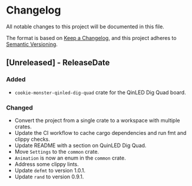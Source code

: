 # Changelog

All notable changes to this project will be documented in this file.

The format is based on [Keep a Changelog](https://keepachangelog.com/en/1.1.0/), and this project adheres to
[Semantic Versioning](https://semver.org/spec/v2.0.0.html).

## [Unreleased] - ReleaseDate

### Added

- `cookie-monster-qinled-dig-quad` crate for the QinLED Dig Quad board.

### Changed

- Convert the project from a single crate to a workspace with multiple crates.
- Update the CI workflow to cache cargo dependencies and run fmt and clippy checks.
- Update README with a section on QuinLED Dig Quad.
- Move `Settings` to the `common` crate.
- `Animation` is now an enum in the `common` crate.
- Address some clippy lints.
- Update `defmt` to version 1.0.1.
- Update `rand` to version 0.9.1.
